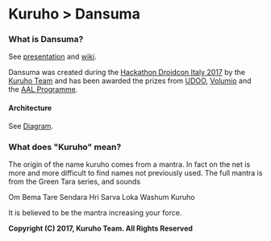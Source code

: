 # Kuruho > Dansuma

### What is Dansuma?

See [presentation](http://prezi.com/mhuhgcrj75a3/?utm_campaign=share&utm_medium=copy) and [wiki](https://github.com/kuruho/dansuma/wiki).

Dansuma was created during the [Hackathon Droidcon Italy 2017](http://it.droidcon.com/2017/hackathon-droidcon-italy/) by the [Kuruho Team](https://github.com/kuruho) and has been awarded the prizes from [UDOO](http://www.udoo.org/), [Volumio](https://volumio.org/) and the [AAL Programme](http://www.aal-europe.eu/).

#### Architecture

See [Diagram](Hackaton_HLA.svg).

### What does "Kuruho" mean?

The origin of the name kuruho comes from a mantra.
In fact on the net is more and more difficult to
find names not previously used.
The full mantra is from the Green Tara series,
and sounds

Om Bema Tare Sendara Hri Sarva Loka Washum Kuruho

It is believed to be the mantra increasing your force.

**Copyright (C) 2017, Kuruho Team. All Rights Reserved**
